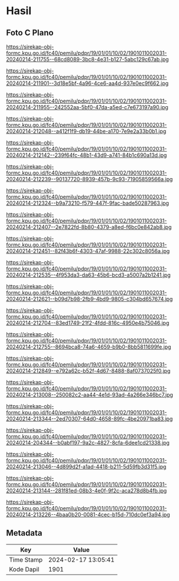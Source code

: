 # Hasil

## Foto C Plano

https://sirekap-obj-formc.kpu.go.id/fc40/pemilu/pdpr/19/01/01/10/02/1901011002031-20240214-211755--68cd8089-3bc8-4e31-b127-5abc129c67ab.jpg

https://sirekap-obj-formc.kpu.go.id/fc40/pemilu/pdpr/19/01/01/10/02/1901011002031-20240214-211901--3d18e5bf-4a96-4ce6-aa4d-937e0ec9f662.jpg

https://sirekap-obj-formc.kpu.go.id/fc40/pemilu/pdpr/19/01/01/10/02/1901011002031-20240214-211955--242552aa-5bf0-47da-a5ed-c7e673197a90.jpg

https://sirekap-obj-formc.kpu.go.id/fc40/pemilu/pdpr/19/01/01/10/02/1901011002031-20240214-212048--a412f1f9-db19-44be-a170-7e9e2a33b0b1.jpg

https://sirekap-obj-formc.kpu.go.id/fc40/pemilu/pdpr/19/01/01/10/02/1901011002031-20240214-212142--239f64fc-48b1-43d9-a741-84b1c690a13d.jpg

https://sirekap-obj-formc.kpu.go.id/fc40/pemilu/pdpr/19/01/01/10/02/1901011002031-20240214-212239--90137720-8939-457b-9c93-71905859566a.jpg

https://sirekap-obj-formc.kpu.go.id/fc40/pemilu/pdpr/19/01/01/10/02/1901011002031-20240214-212324--b9a73210-f579-447f-9fac-bade50287963.jpg

https://sirekap-obj-formc.kpu.go.id/fc40/pemilu/pdpr/19/01/01/10/02/1901011002031-20240214-212407--2e7822fd-8b80-4379-a8ed-f6bc0e842ab8.jpg

https://sirekap-obj-formc.kpu.go.id/fc40/pemilu/pdpr/19/01/01/10/02/1901011002031-20240214-212451--82f43b6f-4303-47af-9988-22c302c8056a.jpg

https://sirekap-obj-formc.kpu.go.id/fc40/pemilu/pdpr/19/01/01/10/02/1901011002031-20240214-212535--4f953da3-da63-45b6-bcd3-a5007a2b1241.jpg

https://sirekap-obj-formc.kpu.go.id/fc40/pemilu/pdpr/19/01/01/10/02/1901011002031-20240214-212621--b09d7b98-2fb9-4bd9-9805-c304bd657674.jpg

https://sirekap-obj-formc.kpu.go.id/fc40/pemilu/pdpr/19/01/01/10/02/1901011002031-20240214-212704--83ed1749-21f2-4fdd-816c-4950e4b75046.jpg

https://sirekap-obj-formc.kpu.go.id/fc40/pemilu/pdpr/19/01/01/10/02/1901011002031-20240214-212755--8694bca8-74a6-4659-b9b0-8bb5811699fe.jpg

https://sirekap-obj-formc.kpu.go.id/fc40/pemilu/pdpr/19/01/01/10/02/1901011002031-20240214-212849--e792a62c-b52f-4d67-8488-8af0737025f0.jpg

https://sirekap-obj-formc.kpu.go.id/fc40/pemilu/pdpr/19/01/01/10/02/1901011002031-20240214-213008--250082c2-aa44-4e1d-93ad-4a266e346bc7.jpg

https://sirekap-obj-formc.kpu.go.id/fc40/pemilu/pdpr/19/01/01/10/02/1901011002031-20240214-213344--2ed70307-64d0-4658-89fc-4be20971ba83.jpg

https://sirekap-obj-formc.kpu.go.id/fc40/pemilu/pdpr/19/01/01/10/02/1901011002031-20240214-204344--b0abf197-9a2c-4827-8cfa-6dee1cd21338.jpg

https://sirekap-obj-formc.kpu.go.id/fc40/pemilu/pdpr/19/01/01/10/02/1901011002031-20240214-213046--4d899d2f-a1ad-4418-b211-5d59fb3d31f5.jpg

https://sirekap-obj-formc.kpu.go.id/fc40/pemilu/pdpr/19/01/01/10/02/1901011002031-20240214-213144--281f81ed-08b3-4e0f-9f2c-aca278d8b4fb.jpg

https://sirekap-obj-formc.kpu.go.id/fc40/pemilu/pdpr/19/01/01/10/02/1901011002031-20240214-213226--4baa0b20-0081-4cec-b15d-710dc0ef3a94.jpg


## Metadata

| Key        | Value               |
| ---------- | ------------------- |
| Time Stamp | 2024-02-17 13:05:41 |
| Kode Dapil | 1901                |



